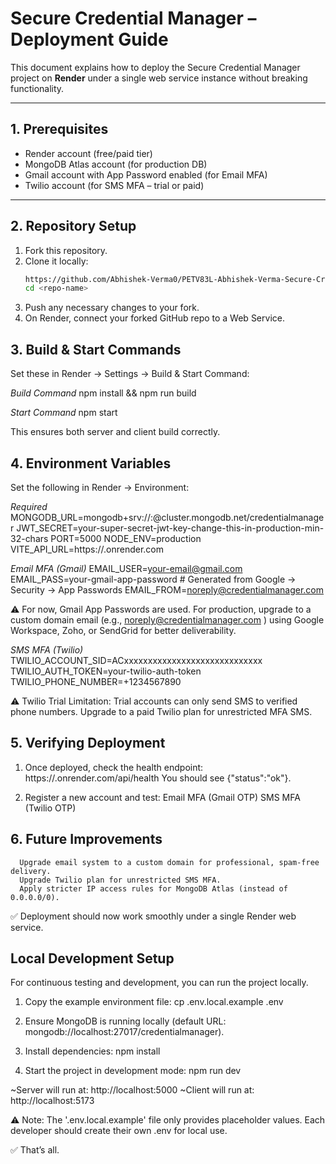 # Secure Credential Manager – Deployment Guide

This document explains how to deploy the Secure Credential Manager project on **Render** under a single web service instance without breaking functionality.

---

## 1. Prerequisites
- Render account (free/paid tier)  
- MongoDB Atlas account (for production DB)  
- Gmail account with App Password enabled (for Email MFA)  
- Twilio account (for SMS MFA – trial or paid)  

---

## 2. Repository Setup
1. Fork this repository.  
2. Clone it locally:  
   ```bash
   https://github.com/Abhishek-Verma0/PETV83L-Abhishek-Verma-Secure-Credential-Manager-With-Key-Encryption.git
   cd <repo-name>
3. Push any necessary changes to your fork.
4. On Render, connect your forked GitHub repo to a Web Service.


## 3. Build & Start Commands
Set these in Render → Settings → Build & Start Command:

*Build Command*
npm install && npm run build

*Start Command*
npm start

This ensures both server and client build correctly.

## 4. Environment Variables
Set the following in Render → Environment:

*Required*
MONGODB_URL=mongodb+srv://<username>:<password>@cluster.mongodb.net/credentialmanager
JWT_SECRET=your-super-secret-jwt-key-change-this-in-production-min-32-chars
PORT=5000
NODE_ENV=production
VITE_API_URL=https://<your-service-name>.onrender.com

*Email MFA (Gmail)*
EMAIL_USER=your-email@gmail.com
EMAIL_PASS=your-gmail-app-password   # Generated from Google → Security → App Passwords
EMAIL_FROM=noreply@credentialmanager.com

⚠️ For now, Gmail App Passwords are used.
For production, upgrade to a custom domain email (e.g., noreply@credentialmanager.com
) using Google Workspace, Zoho, or SendGrid for better deliverability.


*SMS MFA (Twilio)*
TWILIO_ACCOUNT_SID=ACxxxxxxxxxxxxxxxxxxxxxxxxxxxxx
TWILIO_AUTH_TOKEN=your-twilio-auth-token
TWILIO_PHONE_NUMBER=+1234567890

⚠️ Twilio Trial Limitation: Trial accounts can only send SMS to verified phone numbers.
Upgrade to a paid Twilio plan for unrestricted MFA SMS.


## 5. Verifying Deployment
1. Once deployed, check the health endpoint:
   https://<your-service-name>.onrender.com/api/health
   You should see {"status":"ok"}.

2. Register a new account and test:
   Email MFA (Gmail OTP)
   SMS MFA (Twilio OTP)

## 6. Future Improvements
      Upgrade email system to a custom domain for professional, spam-free delivery.
      Upgrade Twilio plan for unrestricted SMS MFA.
      Apply stricter IP access rules for MongoDB Atlas (instead of 0.0.0.0/0).


✅ Deployment should now work smoothly under a single Render web service.


## Local Development Setup
For continuous testing and development, you can run the project locally.

1. Copy the example environment file:
   cp .env.local.example .env

2. Ensure MongoDB is running locally (default URL: mongodb://localhost:27017/credentialmanager).

3. Install dependencies:
   npm install

4. Start the project in development mode:
   npm run dev

~Server will run at: http://localhost:5000
~Client will run at: http://localhost:5173

⚠️ Note: The '.env.local.example' file only provides placeholder values. Each developer should create their own .env for local use.

✅ That’s all.  